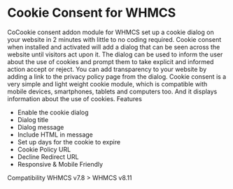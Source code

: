 # Cookie Consent for WHMCS
CoCookie consent addon module for WHMCS set up a cookie dialog on your website in 2 minutes with little to no coding required. Cookie consent when installed and activated will add a dialog that can be seen across the website until visitors act upon it. The dialog can be used to inform the user about the use of cookies and prompt them to take explicit and informed action accept or reject. You can add transparency to your website by adding a link to the privacy policy page from the dialog. Cookie consent is a very simple and light weight cookie module, which is compatible with mobile devices, smartphones, tablets and computers too. And it displays information about the use of cookies.
Features

- Enable the cookie dialog
- Dialog title
- Dialog message
- Include HTML in message
- Set up days for the cookie to expire
- Cookie Policy URL
- Decline Redirect URL
- Responsive & Mobile Friendly

Compatibility WHMCS v7.8 > WHMCS v8.11
